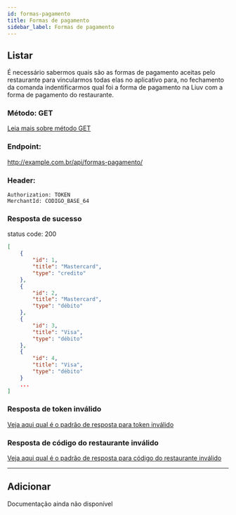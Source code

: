 ```yaml
---
id: formas-pagamento
title: Formas de pagamento
sidebar_label: Formas de pagamento
---
```


## Listar

É necessário sabermos quais são as formas de pagamento aceitas pelo restaurante para vincularmos todas elas no aplicativo para, no fechamento da comanda indentificarmos qual foi a forma de pagamento na Liuv com a forma de pagamento do restaurante.


### Método: GET 

[Leia mais sobre método GET](https://restfulapi.net/http-methods/#get)

### Endpoint: 

http://example.com.br/api/formas-pagamento/

### Header:
    
    Authorization: TOKEN
    MerchantId: CODIGO_BASE_64

### Resposta de sucesso

status code: 200

```json
[
    {
        "id": 1,
        "title": "Mastercard",
        "type": "credito"
    },
    {
        "id": 2,
        "title": "Mastercard",
        "type": "débito"
    },
    {
        "id": 3,
        "title": "Visa",
        "type": "débito"
    },
    {
        "id": 4,
        "title": "Visa",
        "type": "débito"
    }
    ...
]
```

### Resposta de token inválido  

<a class="link-block" href="/comanda-fisica/sugestao#resposta-da-api-de-token-invalido">Veja aqui qual é o padrão de resposta para token inválido</a>

### Resposta de código do restaurante inválido

<a class="link-block" href="/comanda-fisica/sugestao#resposta-da-api-codigo-do-restaurante-invalido">Veja aqui qual é o padrão de resposta para código do restaurante inválido</a>

****

## Adicionar

Documentação ainda não disponível